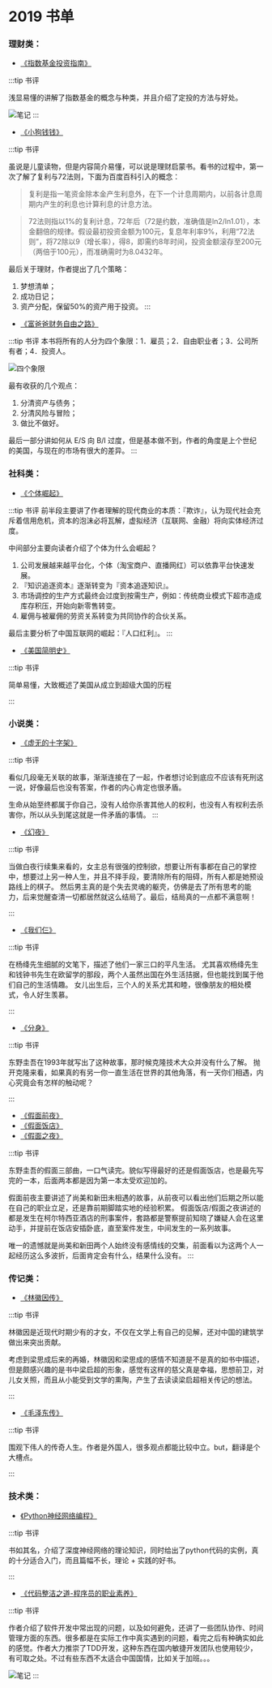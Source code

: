 # 2019 书单

<script>
export default {
  data() {
    return {
      books: [
        {
          name: "理财",
          children: [
            {
              name: "5",
              children: [
                {
                  name: "指数基金投资指南"
                },
                {
                  name: "小狗钱钱"
                },
              ]
            },
            {
              name: "4",
              children: [
                {
                  name: "富爸爸财务自由之路"
                },
              ]
            },
          ]
        },
        {
          name: "社科",
          children: [
            {
              name: "4",
              children: [
                {
                  name: "美国简明史"
                }
              ]
            },
            {
              name: "3",
              children: [
                {
                  name: "个体崛起"
                },
              ]
            },
          ]
        },
        {
          name: "小说",
          children: [
            {
              name: "5",
              children: [
                {
                  name: "虚无的十字架"
                },
                {
                  name: "我们仨"
                },
              ]
            },
            {
              name: "4",
              children: [
                {
                  name: "幻夜"
                },
                {
                  name: "分身"
                },
                {
                  name: "假面饭店"
                },
              ]
            },
            {
              name: "3",
              children: [
                {
                  name: "假面前夜"
                },
                {
                  name: "假面之夜"
                },
              ]
            }
          ]
        },
        {
          name: "传记",
          children: [
            {
              name: "4",
              children: [
                {
                  name: "林徽因传"
                },
                {
                  name: "毛泽东传"
                },
              ]
            },
          ]
        },
        {
          name: "技术",
          children: [
            {
              name: "5",
              children: [
                {
                  name: "你不知道的 JavaScript（中）"
                },
                {
                  name: "Python神经网络编程"
                },
                {
                  name: "代码整洁之道"
                },
              ]
            },
          ]
        }
      ]
    }
  }
}
</script>
<e-chart :books="books" />

### 理财类：

- [《指数基金投资指南》](https://book.douban.com/subject/27204860/)

:::tip 书评

浅显易懂的讲解了指数基金的概念与种类，并且介绍了定投的方法与好处。

![笔记](https://file.shenfq.com/loR1fp90ouDyfYI0t8G-09zWC17A.png)
:::

- [《小狗钱钱》](https://book.douban.com/subject/3576486/)

:::tip 书评

虽说是儿童读物，但是内容简介易懂，可以说是理财启蒙书。看书的过程中，第一次了解了复利与72法则，下面为百度百科引入的概念：

> 复利是指一笔资金除本金产生利息外，在下一个计息周期内，以前各计息周期内产生的利息也计算利息的计息方法。

> 72法则指以1%的复利计息，72年后（72是约数，准确值是ln2/ln1.01），本金翻倍的规律。假设最初投资金额为100元，复息年利率9%，利用“72法则”，将72除以9（增长率），得8，即需约8年时间，投资金额滚存至200元（两倍于100元），而准确需时为8.0432年。

最后关于理财，作者提出了几个策略：
1. 梦想清单；
2. 成功日记；
3. 资产分配，保留50%的资产用于投资。
:::

- [《富爸爸财务自由之路》](https://book.douban.com/subject/1004118/)

:::tip 书评
本书将所有的人分为四个象限：1．雇员；2．自由职业者；3．公司所有者；4．投资人。

![四个象限](https://file.shenfq.com/FuWSp5I69nety7NgX6K9PATCl73v.png)

最有收获的几个观点：

1. 分清资产与债务；
2. 分清风险与冒险；
3. 做比不做好。

最后一部分讲如何从 E/S 向 B/I 过度，但是基本做不到，作者的角度是上个世纪的美国，与现在的市场有很大的差异。
:::

### 社科类：


- [《个体崛起》](https://book.douban.com/subject/27599968/)

:::tip 书评
前半段主要讲了作者理解的现代商业的本质：『欺诈』，认为现代社会充斥着信用危机，资本的泡沫必将瓦解，虚拟经济（互联网、金融）将向实体经济过度。

中间部分主要向读者介绍了个体为什么会崛起？

1. 公司发展越来越平台化，个体（淘宝商户、直播网红）可以依靠平台快速发展。
2. 『知识追逐资本』逐渐转变为『资本追逐知识』。
3. 市场调控的生产方式最终会过度到按需生产，例如：传统商业模式下超市造成库存积压，开始向新零售转变。
4. 雇佣与被雇佣的劳资关系转变为共同协作的合伙关系。

最后主要分析了中国互联网的崛起：『人口红利』。
:::

- [《美国简明史》](https://book.douban.com/subject/26915210/)

:::tip 书评

简单易懂，大致概述了美国从成立到超级大国的历程

:::


### 小说类：

- [《虚无的十字架》](https://book.douban.com/subject/30246080/)

:::tip 书评

看似几段毫无关联的故事，渐渐连接在了一起，作者想讨论到底应不应该有死刑这一说，好像最后也没有答案，作者的内心肯定也很矛盾。

生命从始至终都属于你自己，没有人给你杀害其他人的权利，也没有人有权利去杀害你，所以从头到尾这就是一件矛盾的事情。
:::

- [《幻夜》](https://book.douban.com/subject/4009552/)

:::tip 书评

当做白夜行续集来看的，女主总有很强的控制欲，想要让所有事都在自己的掌控中，想要过上另一种人生，并且不择手段，要清除所有的阻碍，所有人都是她预设路线上的棋子。
然后男主真的是个失去灵魂的躯壳，仿佛是去了所有思考的能力，后来觉醒查清一切都居然就这么结局了。最后，结局真的一点都不满意啊！

:::

- [《我们仨》](https://book.douban.com/subject/1023045/)

:::tip 书评

在杨绛先生细腻的文笔下，描述了他们一家三口的平凡生活。
尤其喜欢杨绛先生和钱钟书先生在欧留学的那段，两个人虽然出国在外生活拮据，但也能找到属于他们自己的生活情趣。
女儿出生后，三个人的关系尤其和睦，很像朋友的相处模式，令人好生羡慕。

:::


- [《分身》](https://book.douban.com/subject/1023045/)

:::tip 书评

东野圭吾在1993年就写出了这种故事，那时候克隆技术大众并没有什么了解。
抛开克隆来看，如果真的有另一你一直生活在世界的其他角落，有一天你们相遇，内心究竟会有怎样的触动呢？

:::

- [《假面前夜》](https://book.douban.com/subject/26703641/)
- [《假面饭店》](https://book.douban.com/subject/26853726/)
- [《假面之夜》](https://book.douban.com/subject/30206396/)

:::tip 书评

东野圭吾的假面三部曲，一口气读完。貌似写得最好的还是假面饭店，也是最先写完的一本，后面两本都是因为第一本太受欢迎加的。

假面前夜主要讲述了尚美和新田未相遇的故事，从前夜可以看出他们后期之所以能在自己的职业立足，还是靠前期脚踏实地的经验积累。
假面饭店/假面之夜讲述的都是发生在柯尔特西亚酒店的刑事案件，套路都是警察提前知晓了嫌疑人会在这里动手，并提前在饭店安插卧底，直至案件发生，中间发生的一系列故事。

唯一的遗憾就是尚美和新田两个人始终没有感情线的交集，前面看以为这两个人一起经历这么多波折，后面肯定会有什么，结果什么没有。
:::

### 传记类：


- [《林徽因传》](https://book.douban.com/subject/2249020/)

:::tip 书评

林徽因是近现代时期少有的才女，不仅在文学上有自己的见解，还对中国的建筑学做出来突出贡献。

考虑到梁思成后来的再婚，林徽因和梁思成的感情不知道是不是真的如书中描述，但是颇感兴趣的是书中梁启超的形象，感觉有这样的慈父真是幸福，思想前卫，对儿女关照，而且从小能受到文学的熏陶，产生了去读读梁启超相关传记的想法。

:::

- [《毛泽东传》](https://book.douban.com/subject/23749013/)

:::tip 书评

围观下伟人的传奇人生。作者是外国人，很多观点都能比较中立。but，翻译是个大槽点。

:::

### 技术类：

- [《Python神经网络编程》](https://book.douban.com/subject/30192800/)

:::tip 书评

书如其名，介绍了深度神经网络的理论知识，同时给出了python代码的实例，真的十分适合入门，而且篇幅不长，理论 + 实践的好书。

:::

- [《代码整洁之道-程序员的职业素养》](https://book.douban.com/subject/26919457/)

:::tip 书评

作者介绍了软件开发中常出现的问题，以及如何避免，还讲了一些团队协作、时间管理方面的东西。很多都是在实际工作中真实遇到的问题，看完之后有种确实如此的感觉。作者大力推崇了TDD开发，这种东西在国内敏捷开发团队也使用较少，有可取之处。不过有些东西不太适合中国国情，比如关于加班。。。

![笔记](https://file.shenfq.com/FmBxRyWStf4YA_kz5qjs6cnOla7a.png)
:::
